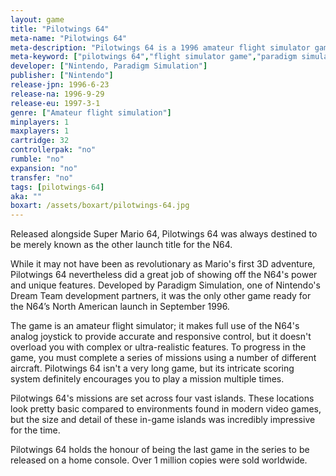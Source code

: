 ```yaml
---
layout: game
title: "Pilotwings 64"
meta-name: "Pilotwings 64"
meta-description: "Pilotwings 64 is a 1996 amateur flight simulator game for the Nintendo 64. It was developed by Paradigm Simulation."
meta-keyword: ["pilotwings 64","flight simulator game","paradigm simulation","nintendo 64"]
developer: ["Nintendo, Paradigm Simulation"]
publisher: ["Nintendo"]
release-jpn: 1996-6-23
release-na: 1996-9-29
release-eu: 1997-3-1
genre: ["Amateur flight simulation"]
minplayers: 1
maxplayers: 1
cartridge: 32
controllerpak: "no"
rumble: "no"
expansion: "no"
transfer: "no"
tags: [pilotwings-64]
aka: ""
boxart: /assets/boxart/pilotwings-64.jpg
---
```

Released alongside Super Mario 64, Pilotwings 64 was always destined to be merely known as the other launch title for the N64.

While it may not have been as revolutionary as Mario's first 3D adventure, Pilotwings 64 nevertheless did a great job of showing off the N64's power and unique features. Developed by Paradigm Simulation, one of Nintendo's Dream Team development partners, it was the only other game ready for the N64’s North American launch in September 1996.

The game is an amateur flight simulator; it makes full use of the N64's analog joystick to provide accurate and responsive control, but it doesn't overload you with complex or ultra-realistic features. To progress in the game, you must complete a series of missions using a number of different aircraft. Pilotwings 64 isn't a very long game, but its intricate scoring system definitely encourages you to play a mission multiple times. 

Pilotwings 64's missions are set across four vast islands. These locations look pretty basic compared to environments found in modern video games, but the size and detail of these in-game islands was incredibly impressive for the time.

Pilotwings 64 holds the honour of being the last game in the series to be released on a home console. Over 1 million copies were sold worldwide.
